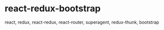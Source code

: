 # react-redux-bootstrap
react, redux, react-redux, react-router, superagent, redux-thunk, bootstrap
